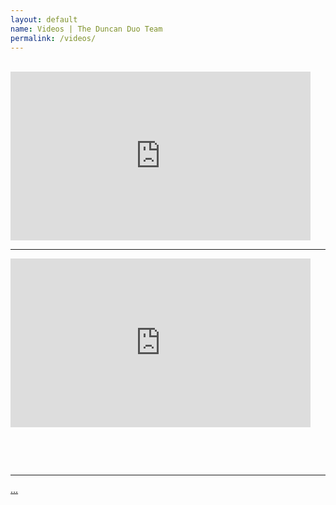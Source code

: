 ```yaml
---
layout: default
name: Videos | The Duncan Duo Team
permalink: /videos/
---
```


<div class="whitespace">&nbsp;</div>

<iframe width="480" height="270" src="https://www.youtube.com/embed/u7NIsm3ZqYM" frameborder="0" allow="autoplay; encrypted-media" allowfullscreen=""></iframe>

---

<iframe width="480" height="270" src="https://www.youtube.com/embed/zJ02GN6e-58" frameborder="0" allow="autoplay; encrypted-media" allowfullscreen=""></iframe>

&nbsp;

&nbsp;

---

[...](https://www.youtube.com/watch?v=EZDALEyAhIk)
